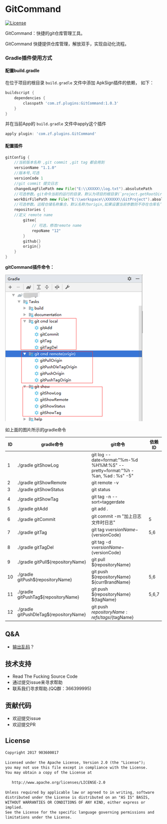 # GitCommand
[![License](https://img.shields.io/badge/License-Apache%202.0-blue.svg)](https://raw.githubusercontent.com/gjwlfeng/GitCommand/master/LICENSE)




GitCommand：快捷的git仓库管理工具。

GitCommand 快捷提供仓库管理，解放双手，实现自动化流程。


### Gradle插件使用方式

#### 配置build.gradle

在位于项目的根目录 `build.gradle` 文件中添加 ApkSign插件的依赖， 如下：

```groovy
buildscript {
    dependencies {
        classpath 'com.zf.plugins:GitCommand:1.0.3'
    }
}
```

并在当前App的 `build.gradle` 文件中apply这个插件

```groovy
apply plugin: 'com.zf.plugins.GitCommand'
```

#### 配置插件

```groovy
gitConfig {
    //当前版本名称 ,git commit ,git tag 都会用到
    versionName "1.1.0"
    //版本号,可选
    versionCode 1
    //git commit 提交日志
    changedLogFilePath new File("E:\\XXXXX\\log.txt").absolutePath
    //可选参数。git命令当前的运行的目录，默认为项目的根目录(`project.getRootDir().absolutePath`)
    workDirFilePath new File("E:\\workspace\\XXXXXX\\GitProject").absolutePath
    //可选参数。远程仓储名称集合，默认名称为origin,如果设置当前参数则不存在仓库名‘origin’. 远程仓储名是通过命令 `git remote add Hello http://wwww.baidu.com/Hello.git` 所添加的， Hello就是远程仓库名
    repositories {
    //定义 remote name
        gitee{
            // 可选，修改remote name
            repoName "12"
        }
        github{}
        origin{}
    } 
}
```
	
**gitCommand插件命令：**

![GitCommand插件 gradle命令](https://raw.githubusercontent.com/gjwlfeng/GitCommand/master/GitCommand/pic/gradle_git_command.png)

 
 如上面的图片所示的gradle命令
 

| ID |     gradle命令  | git命令 |  依赖ID|
|----|----------------| ------- |---|
|  1 | ./gradle gitShowLog             |    git log --date=format:\"%m-%d %H%M:%S\" --pretty=format:\"%h - %an, %ad : %s\" -5"  |  |
|  2 | ./gradle gitShowRemote             |    git remote -v  | |
|  3 | ./gradle gitShowStatus             |    git status| |
|  4 | ./gradle gitShowTag             |    git tag -n --sort=taggerdate| |
|  5 | ./gradle gitAdd             |   git add .  | |
|  6 | ./gradle gitCommit             |     git commit -m "加上日志文件时日志" |5 |
|  7 | ./gradle gitTag            |   git tag v${versionName}-${versionCode}    |5,6 |
|  8 | ./gradle gitTagDel             |    git tag -d v${versionName}-${versionCode}   | |
|  9 | ./gradle gitPull${repositoryName}            |    git pull ${repositoryName}  | |
| 10 | ./gradle gitPush${repositoryName}            |    git push ${repositoryName}  ${currBrandName}  |5,6 |
| 11 | ./gradle gitPushTag${repositoryName}            |    git push ${repositoryName} ${tagName}  |5,6,7 |
| 12 | ./gradle gitPushDleTag${repositoryName}            |    git push ${repositoryName} :refs/tags/${tagName} ||

 

## Q&A
- [输出乱码](https://github.com/903600017/GitCommand/wiki/Terminal-%E8%BE%93%E5%87%BA%E4%B9%B1%E7%A0%81%EF%BC%9F)？

## 技术支持

* Read The Fucking Source Code
* 通过提交issue来寻求帮助
* 联系我们寻求帮助.(QQ群：366399995)

## 贡献代码
* 欢迎提交issue
* 欢迎提交PR


## License

    Copyright 2017 903600017

    Licensed under the Apache License, Version 2.0 (the "License");
    you may not use this file except in compliance with the License.
    You may obtain a copy of the License at

       http://www.apache.org/licenses/LICENSE-2.0

    Unless required by applicable law or agreed to in writing, software
    distributed under the License is distributed on an "AS IS" BASIS,
    WITHOUT WARRANTIES OR CONDITIONS OF ANY KIND, either express or implied.
    See the License for the specific language governing permissions and
    limitations under the License.
